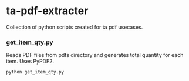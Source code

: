 # ta-pdf-extracter

Collection of python scripts created for ta pdf usecases.

### get_item_qty.py
Reads PDF files from pdfs directory and generates total quantity for each item. Uses PyPDF2.

```
python get_item_qty.py
```






